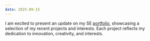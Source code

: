 ```yaml
---
date: 2025-09-15
---
```


I am excited to present an update on my SE <a href="https://apps.francescovigni.com" target="_blank" rel="noopener" style="text-decoration: underline;">portfolio</a>, showcasing a selection of my recent projects and interests. 
Each project reflects my dedication to innovation, creativity, and interests.
